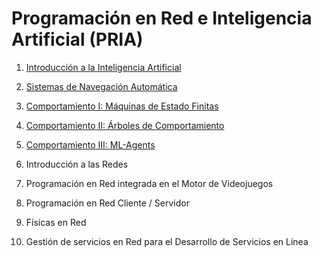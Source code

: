 # Programación en Red e Inteligencia Artificial (PRIA)

1. [Introducción a la Inteligencia Artificial](https://github.com/videojuegos-abastos/PRIA/blob/main/te/t1_introduccion_a_la_inteligencia_artificial.md)

2. [Sistemas de Navegación Automática](https://github.com/videojuegos-abastos/PRIA/blob/main/te/t2_sistemas_de_navegacion_automatica.md)

3. [Comportamiento I: Máquinas de Estado Finitas](https://github.com/videojuegos-abastos/PRIA/blob/main/te/t4_arboles_de_comportamiento.md)

4. [Comportamiento II: Árboles de Comportamiento](https://github.com/videojuegos-abastos/PRIA/blob/main/te/t4_arboles_de_comportamiento.md)

5. [Comportamiento III: ML-Agents](https://github.com/videojuegos-abastos/PRIA/blob/main/te/t5_ml_agents.md)

6. Introducción a las Redes

7. Programación en Red integrada en el Motor de Videojuegos

8. Programación en Red Cliente / Servidor

9. Físicas en Red

10. Gestión de servicios en Red para el Desarrollo de Servicios en Línea

   
